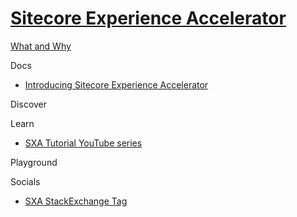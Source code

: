 # [Sitecore Experience Accelerator]()

[What and Why]()

Docs

- [Introducing Sitecore Experience Accelerator](https://doc.sitecore.com/en/users/sxa/101/sitecore-experience-accelerator/introducing-sitecore-experience-accelerator.html)

Discover

Learn

 - [SXA Tutorial YouTube series](https://www.youtube.com/watch?v=nMTUitaBMek)

Playground


Socials

- [SXA StackExchange Tag](https://sitecore.stackexchange.com/questions/tagged/sxa)
